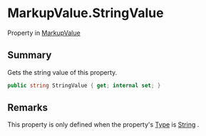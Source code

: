 # MarkupValue.StringValue

Property in [MarkupValue](api/csharp/yarn.markup.markupvalue.md)

## Summary

Gets the string value of this property.

```csharp
public string StringValue { get; internal set; }
```

## Remarks


This property is only defined when the property's  <a href="yarn.markup.markupvalue.type.md">Type</a>  is  <a href="yarn.markup.markupvaluetype.string.md">String</a> .


